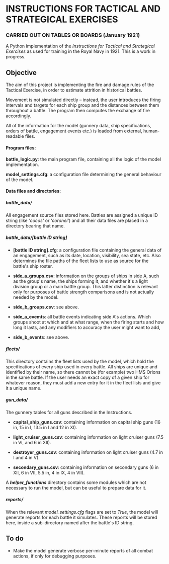 # INSTRUCTIONS FOR TACTICAL AND STRATEGICAL EXERCISES

### CARRIED OUT ON TABLES OR BOARDS (January 1921)

 
A Python implementation of the *Instructions for Tactical and Strategical Exercises* as used for training in the Royal Navy in 1921. This is a work in progress.

## Objective

The aim of this project is implementing the fire and damage rules of the Tactical Exercise, in order to estimate attrition in historical battles.

Movement is not simulated directly – instead, the user introduces the firing intervals and targets for each ship group and the distances between them throughout a battle. The program then computes the exchange of fire accordingly.

All of the information for the model (gunnery data, ship specifications, orders of battle, engagement events etc.) is loaded from external, human-readable files.


#### Program files:

**battle_logic.py**: the main program file, containing all the logic of the model implementation.

**model_settings.cfg**: a configuration file determining the general behaviour of the model.


#### Data files and directories:

##### battle_data/

All engagement source files stored here. Battles are assigned a unique ID string (like *'cocos'* or *'coronel'*) and all their data files are placed in a directory bearing that name.

##### battle_data/[battle ID string]

* **[battle ID string].cfg**: a configuration file containing the general data of an engagement, such as its date, location, visibility, sea state, etc. Also determines the file paths of the fleet lists to use as source for the battle's ship roster.

* **side_a_groups.csv**: information on the groups of ships in side A, such as the group's name, the ships forming it, and whether it's a light division group or a main battle group. This latter distinction is relevant only for purposes of battle strength comparisons and is not actually needed by the model.

* **side_b_groups.csv**: see above.

* **side_a_evemts**: all battle events indicating side A's actions. Which groups shoot at which and at what range, when the firing starts and how long it lasts, and any modifiers to accuracy the user might want to add,

* **side_b_events**: see above.

##### fleets/

This directory contains the fleet lists used by the model, which hold the specifications of every ship used in every battle. All ships are unique and identified by their name, so there cannot be (for example) two HMS Orions in the same battle. If the user needs an exact copy of a given ship for whatever reason, they must add a new entry for it in the fleet lists and give it a unique name.

##### gun_data/

The gunnery tables for all guns described in the Instructions.

* **capital\_ship\_guns.csv**: containing information on capital ship guns (16 in, 15 in I, 13.5 in I and 12 in XI).

* **light\_cruiser\_guns.csv**: containing information on light cruiser guns (7.5 in VI, and 6 in XII).

* **destroyer\_guns.csv**: containing information on light cruiser guns (4.7 in I and 4 in V).

* **secondary\_guns.csv**: containing information on secondary guns (6 in XII, 6 in VII, 5.5 in, 4 in IX, 4 in VII).

A ***helper_functions*** directory contains some modules which are not necessary to run the model, but can be useful to prepare data for it.

##### reports/

When the relevant *model_settings.cfg* flags are set to *True*, the model will generate reports for each battle it simulates. These reports will be stored here, inside a sub-directory named after the battle's ID string.

## To do
* Make the model generate verbose per-minute reports of all combat actions, if only for debugging purposes.

